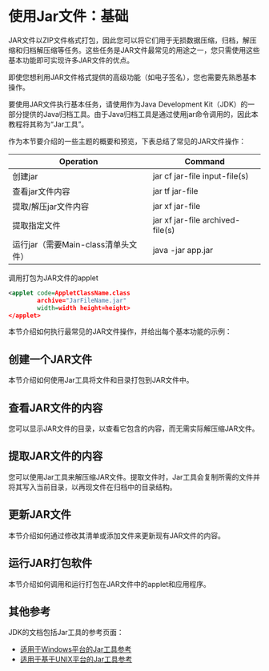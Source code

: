 # 使用Jar文件：基础

JAR文件以ZIP文件格式打包，因此您可以将它们用于无损数据压缩，归档，解压缩和归档解压缩等任务。这些任务是JAR文件最常见的用途之一，您只需使用这些基本功能即可实现许多JAR文件的优点。

即使您想利用JAR文件格式提供的高级功能（如电子签名），您也需要先熟悉基本操作。

要使用JAR文件执行基本任务，请使用作为Java Development Kit（JDK）的一部分提供的Java归档工具。由于Java归档工具是通过使用jar命令调用的，因此本教程将其称为“Jar工具”。

作为本节要介绍的一些主题的概要和预览，下表总结了常见的JAR文件操作：

| Operation |	Command
|-----------|----------
| 创建jar | jar cf jar-file input-file(s)
| 查看jar文件内容 | jar tf jar-file
| 提取/解压jar文件内容 | jar xf jar-file
| 提取指定文件 |	jar xf jar-file archived-file(s)
| 运行jar（需要Main-class清单头文件）| java -jar app.jar

调用打包为JAR文件的applet
```xml
<applet code=AppletClassName.class
        archive="JarFileName.jar"
        width=width height=height>
</applet>
```

本节介绍如何执行最常见的JAR文件操作，并给出每个基本功能的示例：

## 创建一个JAR文件
本节介绍如何使用Jar工具将文件和目录打包到JAR文件中。

## 查看JAR文件的内容
您可以显示JAR文件的目录，以查看它包含的内容，而无需实际解压缩JAR文件。

## 提取JAR文件的内容
您可以使用Jar工具来解压缩JAR文件。提取文件时，Jar工具会复制所需的文件并将其写入当前目录，以再现文件在归档中的目录结构。

## 更新JAR文件
本节介绍如何通过修改其清单或添加文件来更新现有JAR文件的内容。

## 运行JAR打包软件
本节介绍如何调用和运行打包在JAR文件中的applet和应用程序。

## 其他参考
JDK的文档包括Jar工具的参考页面：

* [适用于Windows平台的Jar工具参考](https://docs.oracle.com/javase/8/docs/technotes/tools/windows/jar.html)
* [适用于基于UNIX平台的Jar工具参考](https://docs.oracle.com/javase/8/docs/technotes/tools/unix/jar.html)